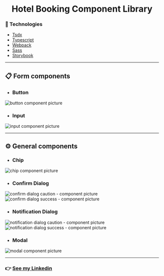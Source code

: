 <h1 align="center">Hotel Booking Component Library</h1>

### 🚀 Technologies

- [Tsdx](https://tsdx.io/)
- [Typescript](https://www.typescriptlang.org/)
- [Webpack](https://webpack.js.org/)
- [Sass](https://sass-lang.com/)
- [Storybook](https://storybook.js.org/)

---

## 📋 Form components

- <h3>Button</h3>

<img src="./.github/github-button.png" alt="button component picture">

- <h3>Input</h3>

<img src="./.github/github-input.png" alt="input component picture">

---

## ⚙️ General components

- <h3>Chip</h3>

<img src="./.github/github-chip.png" alt="chip component picture">

- <h3>Confirm Dialog</h3>

<img src="./.github/github-confirm-dialog-1.png" alt="confirm dialog caution - component picture">
<img src="./.github/github-confirm-dialog-2.png" alt="confirm dialog success - component picture">

- <h3>Notification Dialog</h3>

<img src="./.github/github-notification-dialog-1.png" alt="notification dialog caution - component picture">
<img src="./.github/github-notification-dialog-2.png" alt="notification dialog success - component picture">

- <h3>Modal</h3>

<img src="./.github/github-modal.png" alt="modal component picture">

---

### 👉 [See my Linkedin](https://www.linkedin.com/in/alisson-modesto-fullstack-developer/)
